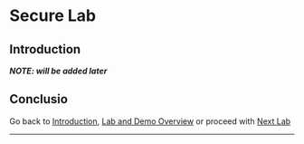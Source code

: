 # Secure Lab

## Introduction

_**NOTE: will be added later**_

## Conclusio

Go back to [Introduction][GoBackToParentIndex], [Lab and Demo Overview][GoBackToDemoOverview] or proceed with [Next Lab][NextLab]

---

[GoBackToDemoOverview]: ../index.md
[GoBackToParentIndex]: ../index.md#secure
[NextLab]: ../index.md#measure
